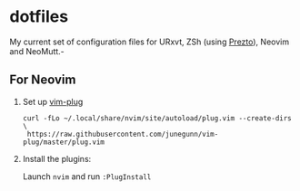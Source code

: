 dotfiles
========

My current set of configuration files for URxvt, ZSh (using [Prezto](https://github.com/sorin-ionescu/prezto)), Neovim and NeoMutt.-


## For Neovim
1. Set up [vim-plug](https://github.com/junegunn/vim-plug)

   ```
   curl -fLo ~/.local/share/nvim/site/autoload/plug.vim --create-dirs \
    https://raw.githubusercontent.com/junegunn/vim-plug/master/plug.vim
   ```

2. Install the plugins:

   Launch `nvim` and run `:PlugInstall`
